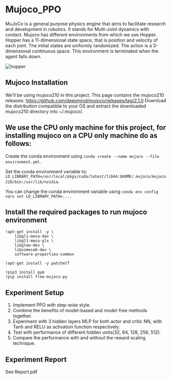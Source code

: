 # Mujoco_PPO

MuJoCo is a general purpose physics engine that aims to facilitate research and development in robotics. It stands for Multi-Joint dynamics with contact. Mujoco has different environments from which we use Hopper. Hopper has a 11-dimensional state space, that is position and velocity of each joint. The initial states are uniformly randomized. The action is a 3-dimensional continuous space. This environment is terminated when the agent falls down.

![hopper](https://user-images.githubusercontent.com/68981504/166164551-03e02cd5-3550-4c27-b5dd-e880bab2b681.png)

## Mujoco Installation
We'll be using mujoco210 in this project. This page contains the mujoco210 releases: https://github.com/deepmind/mujoco/releases/tag/2.1.0 Download the distribution compatible to your OS and extract the downloaded mujoco210 directory into ~/.mujoco/.

## We use the CPU only machine for this project, for installing mujoco on a CPU only machine do as follows:

Create the conda environment using `conda create --name mujoco --file environment.yml`.

Set the conda environment variable to: `LD_LIBRARY_PATH=/usr/local/pkgs/cuda/latest/lib64:$HOME/.mujoco/mujoco210/bin:/usr/lib/nvidia`.

You can change the conda environment variable using `conda env config vars set LD_LIBRARY_PATH=....`

## Install the required packages to run mujoco environment
```
!apt-get install -y \
    libgl1-mesa-dev \
    libgl1-mesa-glx \
    libglew-dev \
    libosmesa6-dev \
    software-properties-common

!apt-get install -y patchelf
```
```
!pip3 install gym
!pip install free-mujoco-py
```
## Experiment Setup
1. Implement PPO with step-wise style.
2. Combine the benefits of model-based and model-free methods together.
3. Experiment with 3 hidden layers MLP for both actor and critic NN, with Tanh and RELU as activation function respectively.
4. Test with performance of different hidden units(32, 64, 128, 256, 512).
5. Compare the performance with and without the reward scaling technique.

## Experiment Report
See Report.pdf

